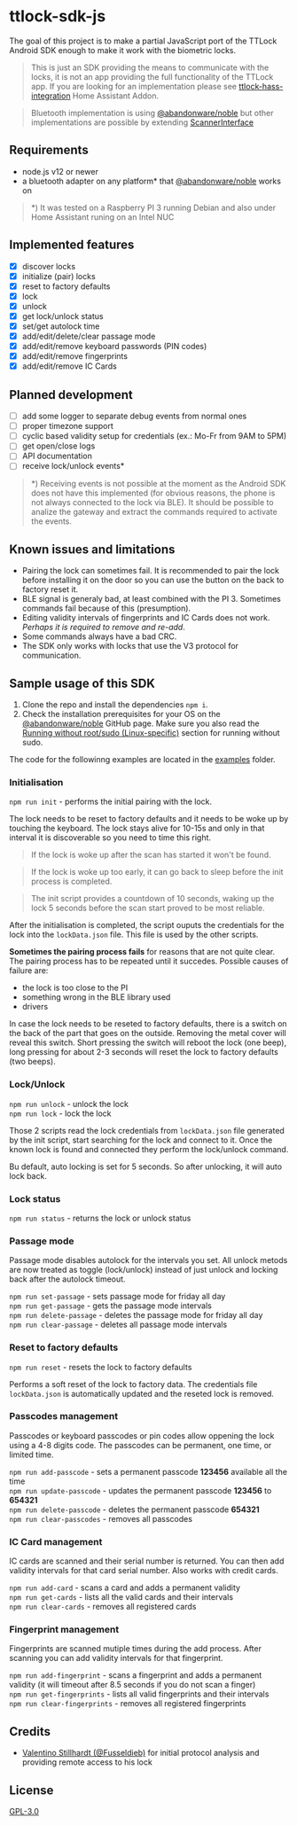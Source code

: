 # ttlock-sdk-js

The goal of this project is to make a partial JavaScript port of the TTLock Android SDK enough to make it work with the biometric locks.  

> This is just an SDK providing the means to communicate with the locks, it is not an app providing the full functionality of the TTLock app. If you are looking for an implementation please see [ttlock-hass-integration](https://github.com/kind3r/hass-addons) Home Assistant Addon.  

> Bluetooth implementation is using [@abandonware/noble](https://github.com/abandonware/noble) but other implementations are possible by extending [ScannerInterface](./src/scanner/ScannerInterface.ts)  

## Requirements
- node.js v12 or newer
- a bluetooth adapter on any platform* that [@abandonware/noble](https://github.com/abandonware/noble#installation) works on

> *) It was tested on a Raspberry PI 3 running Debian and also under Home Assistant runing on an Intel NUC

## Implemented features
- [X] discover locks
- [X] initialize (pair) locks
- [X] reset to factory defaults
- [X] lock
- [X] unlock
- [X] get lock/unlock status
- [X] set/get autolock time
- [X] add/edit/delete/clear passage mode
- [X] add/edit/remove keyboard passwords (PIN codes)
- [X] add/edit/remove fingerprints
- [X] add/edit/remove IC Cards 

## Planned development
- [ ] add some logger to separate debug events from normal ones
- [ ] proper timezone support
- [ ] cyclic based validity setup for credentials (ex.: Mo-Fr from 9AM to 5PM)
- [ ] get open/close logs
- [ ] API documentation
- [ ] receive lock/unlock events*

> *) Receiving events is not possible at the moment as the Android SDK does not have this implemented (for obvious reasons, the phone is not always connected to the lock via BLE). It should be possible to analize the gateway and extract the commands required to activate the events.

## **Known issues and limitations**
- Pairing the lock can sometimes fail. It is recommended to pair the lock before installing it on the door so you can use the button on the back to factory reset it.
- BLE signal is generaly bad, at least combined with the PI 3. Sometimes commands fail because of this (presumption).
- Editing validity intervals of fingerprints and IC Cards does not work. *Perhaps it is required to remove and re-add*.
- Some commands always have a bad CRC.
- The SDK only works with locks that use the V3 protocol for communication.

## Sample usage of this SDK

1. Clone the repo and install the dependencies `npm i`.
2. Check the installation prerequisites for your OS on the [@abandonware/noble](https://github.com/abandonware/noble#installation) GitHub page. Make sure you also read the [Running without root/sudo (Linux-specific)](https://github.com/abandonware/noble#running-without-rootsudo-linux-specific) section for running without sudo.  

The code for the followinng examples are located in the [examples](./examples) folder.

### Initialisation

`npm run init` - performs the initial pairing with the lock.

The lock needs to be reset to factory defaults and it needs to be woke up by touching the keyboard. The lock stays alive for 10-15s and only in that interval it is discoverable so you need to time this right.

> If the lock is woke up after the scan has started it won't be found.  

> If the lock is woke up too early, it can go back to sleep before the init process is completed.  

> The init script provides a countdown of 10 seconds, waking up the lock 5 seconds before the scan start proved to be most reliable. 

After the initialisation is completed, the script ouputs the credentials for the lock into the `lockData.json` file. This file is used by the other scripts.

**Sometimes the pairing process fails** for reasons that are not quite clear. The pairing process has to be repeated until it succedes. Possible causes of failure are:
- the lock is too close to the PI
- something wrong in the BLE library used
- drivers

In case the lock needs to be reseted to factory defaults, there is a switch on the back of the part that goes on the outside. Removing the metal cover will reveal this switch. Short pressing the switch will reboot the lock (one beep), long pressing for about 2-3 seconds will reset the lock to factory defaults (two beeps).

### Lock/Unlock

`npm run unlock` - unlock the lock  
`npm run lock` - lock the lock

Those 2 scripts read the lock credentials from `lockData.json` file generated by the init script, start searching for the lock and connect to it. Once the known lock is found and connected they perform the lock/unlock command. 

Bu default, auto locking is set for 5 seconds. So after unlocking, it will auto lock back.

### Lock status

`npm run status` - returns the lock or unlock status  

### Passage mode

Passage mode disables autolock for the intervals you set. All unlock metods are now treated as toggle (lock/unlock) instead of just unlock and locking back after the autolock timeout. 

`npm run set-passage` - sets passage mode for friday all day  
`npm run get-passage` - gets the passage mode intervals  
`npm run delete-passage` - deletes the passage mode for friday all day  
`npm run clear-passage` - deletes all passage mode intervals

### Reset to factory defaults

`npm run reset` - resets the lock to factory defaults

Performs a soft reset of the lock to factory data. The credentials file `lockData.json` is automatically updated and the reseted lock is removed.

### Passcodes management

Passcodes or keyboard passcodes or pin codes allow oppening the lock using a 4-8 digits code. The passcodes can be permanent, one time, or limited time. 

`npm run add-passcode` - sets a permanent passcode **123456** available all the time  
`npm run update-passcode` - updates the permanent passcode **123456** to **654321**  
`npm run delete-passcode` - deletes the permanent passcode **654321**  
`npm run clear-passcodes` - removes all passcodes  

### IC Card management

IC cards are scanned and their serial number is returned. You can then add validity intervals for that card serial number. Also works with credit cards. 

`npm run add-card` - scans a card and adds a permanent validity  
`npm run get-cards` - lists all the valid cards and their intervals  
`npm run clear-cards` - removes all registered cards  

### Fingerprint management

Fingerprints are scanned mutiple times during the add process. After scanning you can add validity intervals for that fingerprint.

`npm run add-fingerprint` - scans a fingerprint and adds a permanent validity (it will timeout after 8.5 seconds if you do not scan a finger)  
`npm run get-fingerprints` - lists all valid fingerprints and their intervals  
`npm run clear-fingerprints` - removes all registered fingerprints  

## Credits

- [Valentino Stillhardt (@Fusseldieb)](https://github.com/Fusseldieb) for initial protocol analysis and providing remote access to his lock

## License

[GPL-3.0](LICENSE)